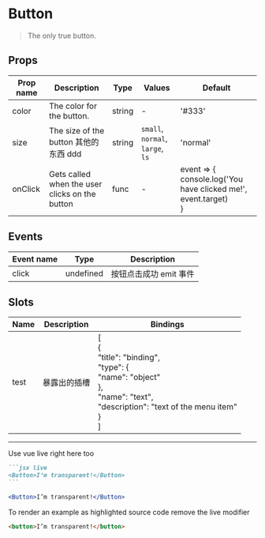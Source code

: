 # Button

> The only true button.

## Props

| Prop name | Description                                    | Type   | Values                           | Default                                                               |
| --------- | ---------------------------------------------- | ------ | -------------------------------- | --------------------------------------------------------------------- |
| color     | The color for the button.                      | string | -                                | '#333'                                                                |
| size      | The size of the button 其他的东西 ddd          | string | `small`, `normal`, `large`, `ls` | 'normal'                                                              |
| onClick   | Gets called when the user clicks on the button | func   | -                                | event => {<br> console.log('You have clicked me!', event.target)<br>} |

## Events

| Event name | Type      | Description            |
| ---------- | --------- | ---------------------- |
| click      | undefined | 按钮点击成功 emit 事件 |

## Slots

| Name | Description  | Bindings                                                                                                                                            |
| ---- | ------------ | --------------------------------------------------------------------------------------------------------------------------------------------------- |
| test | 暴露出的插槽 | [<br> {<br> "title": "binding",<br> "type": {<br> "name": "object"<br> },<br> "name": "text",<br> "description": "text of the menu item"<br> }<br>] |

---

Use vue live right here too

````markdown
```jsx live
<Button>I’m transparent!</Button>
```
````

```jsx live
<Button>I’m transparent!</Button>
```

To render an example as highlighted source code remove the live modifier

```html
<button>I’m transparent!</button>
```
